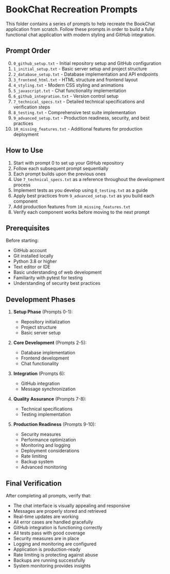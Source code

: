 # BookChat Recreation Prompts

This folder contains a series of prompts to help recreate the BookChat application from scratch. Follow these prompts in order to build a fully functional chat application with modern styling and GitHub integration.

## Prompt Order

0. `0_github_setup.txt` - Initial repository setup and GitHub configuration
1. `1_initial_setup.txt` - Basic server setup and project structure
2. `2_database_setup.txt` - Database implementation and API endpoints
3. `3_frontend_html.txt` - HTML structure and frontend layout
4. `4_styling.txt` - Modern CSS styling and animations
5. `5_javascript.txt` - Chat functionality implementation
6. `6_github_integration.txt` - Version control setup
7. `7_technical_specs.txt` - Detailed technical specifications and verification steps
8. `8_testing.txt` - Comprehensive test suite implementation
9. `9_advanced_setup.txt` - Production readiness, security, and best practices
10. `10_missing_features.txt` - Additional features for production deployment

## How to Use

1. Start with prompt 0 to set up your GitHub repository
2. Follow each subsequent prompt sequentially
3. Each prompt builds upon the previous ones
4. Use `7_technical_specs.txt` as a reference throughout the development process
5. Implement tests as you develop using `8_testing.txt` as a guide
6. Apply best practices from `9_advanced_setup.txt` as you build each component
7. Add production features from `10_missing_features.txt`
8. Verify each component works before moving to the next prompt

## Prerequisites

Before starting:
- GitHub account
- Git installed locally
- Python 3.8 or higher
- Text editor or IDE
- Basic understanding of web development
- Familiarity with pytest for testing
- Understanding of security best practices

## Development Phases

1. **Setup Phase** (Prompts 0-1):
   - Repository initialization
   - Project structure
   - Basic server setup

2. **Core Development** (Prompts 2-5):
   - Database implementation
   - Frontend development
   - Chat functionality

3. **Integration** (Prompts 6):
   - GitHub integration
   - Message synchronization

4. **Quality Assurance** (Prompts 7-8):
   - Technical specifications
   - Testing implementation

5. **Production Readiness** (Prompts 9-10):
   - Security measures
   - Performance optimization
   - Monitoring and logging
   - Deployment considerations
   - Rate limiting
   - Backup system
   - Advanced monitoring

## Final Verification

After completing all prompts, verify that:
- The chat interface is visually appealing and responsive
- Messages are properly stored and retrieved
- Real-time updates are working
- All error cases are handled gracefully
- GitHub integration is functioning correctly
- All tests pass with good coverage
- Security measures are in place
- Logging and monitoring are configured
- Application is production-ready
- Rate limiting is protecting against abuse
- Backups are running successfully
- System monitoring provides insights
